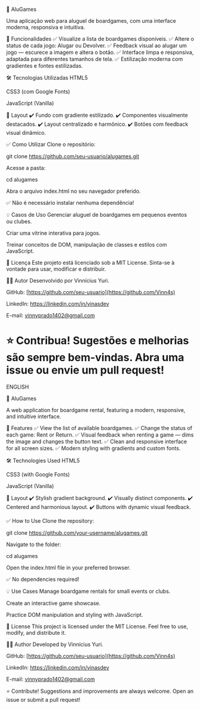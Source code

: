 🎲 AluGames

Uma aplicação web para aluguel de boardgames, com uma interface moderna, responsiva e intuitiva.

🚀 Funcionalidades
✅ Visualize a lista de boardgames disponíveis.
✅ Altere o status de cada jogo: Alugar ou Devolver.
✅ Feedback visual ao alugar um jogo — escurece a imagem e altera o botão.
✅ Interface limpa e responsiva, adaptada para diferentes tamanhos de tela.
✅ Estilização moderna com gradientes e fontes estilizadas.

🛠️ Tecnologias Utilizadas
HTML5

CSS3 (com Google Fonts)

JavaScript (Vanilla)

🎨 Layout
✔️ Fundo com gradiente estilizado.
✔️ Componentes visualmente destacados.
✔️ Layout centralizado e harmônico.
✔️ Botões com feedback visual dinâmico.

✅ Como Utilizar
Clone o repositório:

git clone https://github.com/seu-usuario/alugames.git

Acesse a pasta:

cd alugames

Abra o arquivo index.html no seu navegador preferido.

✅ Não é necessário instalar nenhuma dependência!

💡 Casos de Uso
Gerenciar aluguel de boardgames em pequenos eventos ou clubes.

Criar uma vitrine interativa para jogos.

Treinar conceitos de DOM, manipulação de classes e estilos com JavaScript.


📄 Licença
Este projeto está licenciado sob a MIT License.
Sinta-se à vontade para usar, modificar e distribuir.

🙋‍♂️ Autor
Desenvolvido por Vinnícius Yuri.

GitHub: [https://github.com/seu-usuario](https://github.com/Vinn4s)

LinkedIn: https://linkedin.com/in/vinasdev

E-mail: vinnyprado1402@gmail.com

⭐ Contribua!
Sugestões e melhorias são sempre bem-vindas.
Abra uma issue ou envie um pull request!
====================================================================================================================
ENGLISH

🎲 AluGames

A web application for boardgame rental, featuring a modern, responsive, and intuitive interface.

🚀 Features
✅ View the list of available boardgames.
✅ Change the status of each game: Rent or Return.
✅ Visual feedback when renting a game — dims the image and changes the button text.
✅ Clean and responsive interface for all screen sizes.
✅ Modern styling with gradients and custom fonts.

🛠️ Technologies Used
HTML5

CSS3 (with Google Fonts)

JavaScript (Vanilla)

🎨 Layout
✔️ Stylish gradient background.
✔️ Visually distinct components.
✔️ Centered and harmonious layout.
✔️ Buttons with dynamic visual feedback.

✅ How to Use
Clone the repository:

git clone https://github.com/your-username/alugames.git

Navigate to the folder:

cd alugames

Open the index.html file in your preferred browser.

✅ No dependencies required!

💡 Use Cases
Manage boardgame rentals for small events or clubs.

Create an interactive game showcase.

Practice DOM manipulation and styling with JavaScript.


📄 License
This project is licensed under the MIT License.
Feel free to use, modify, and distribute it.

🙋‍♂️ Author
Developed by Vinnícius Yuri.

GitHub: [https://github.com/seu-usuario](https://github.com/Vinn4s)

LinkedIn: https://linkedin.com/in/vinasdev

E-mail: vinnyprado1402@gmail.com

⭐ Contribute!
Suggestions and improvements are always welcome.
Open an issue or submit a pull request!
